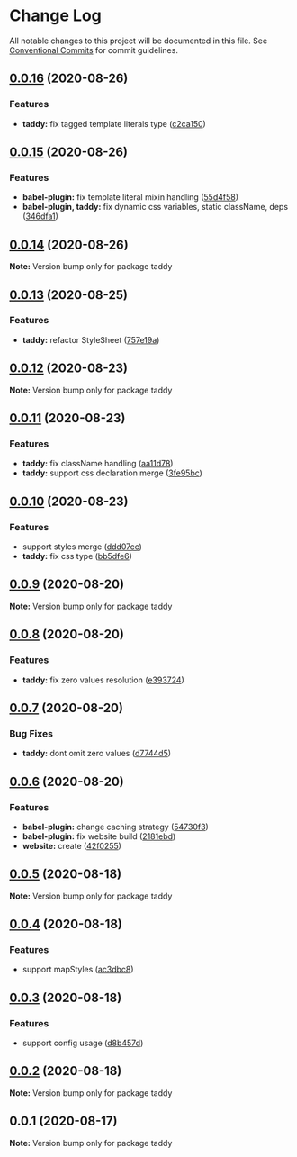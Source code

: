 # Change Log

All notable changes to this project will be documented in this file.
See [Conventional Commits](https://conventionalcommits.org) for commit guidelines.

## [0.0.16](https://github.com/lttb/taddy/compare/taddy@0.0.15...taddy@0.0.16) (2020-08-26)


### Features

* **taddy:** fix tagged template literals type ([c2ca150](https://github.com/lttb/taddy/commit/c2ca15097c1c621337babd5493478a30d119f819))





## [0.0.15](https://github.com/lttb/taddy/compare/taddy@0.0.14...taddy@0.0.15) (2020-08-26)


### Features

* **babel-plugin:** fix template literal mixin handling ([55d4f58](https://github.com/lttb/taddy/commit/55d4f58647bb8526e96ebd03007c77ef6c03c951))
* **babel-plugin, taddy:** fix dynamic css variables, static className, deps ([346dfa1](https://github.com/lttb/taddy/commit/346dfa1bdf13175d310729bfe4910829cba4502c))





## [0.0.14](https://github.com/lttb/taddy/compare/taddy@0.0.13...taddy@0.0.14) (2020-08-26)

**Note:** Version bump only for package taddy





## [0.0.13](https://github.com/lttb/taddy/compare/taddy@0.0.12...taddy@0.0.13) (2020-08-25)


### Features

* **taddy:** refactor StyleSheet ([757e19a](https://github.com/lttb/taddy/commit/757e19abae1a313402af8ca7951df07faf028ba1))





## [0.0.12](https://github.com/lttb/taddy/compare/taddy@0.0.11...taddy@0.0.12) (2020-08-23)

**Note:** Version bump only for package taddy





## [0.0.11](https://github.com/lttb/taddy/compare/taddy@0.0.10...taddy@0.0.11) (2020-08-23)


### Features

* **taddy:** fix className handling ([aa11d78](https://github.com/lttb/taddy/commit/aa11d788a9bd2ce7c482bd9fa1a8e3e3f8eb5b6f))
* **taddy:** support css declaration merge ([3fe95bc](https://github.com/lttb/taddy/commit/3fe95bc9eda13175697086271f6e534eb8af3b14))





## [0.0.10](https://github.com/lttb/taddy/compare/taddy@0.0.9...taddy@0.0.10) (2020-08-23)


### Features

* support styles merge ([ddd07cc](https://github.com/lttb/taddy/commit/ddd07cc7180b666729bafb00f3fd30ff0c418b44))
* **taddy:** fix css type ([bb5dfe6](https://github.com/lttb/taddy/commit/bb5dfe6316f92437d7c757989a8a921dcb73c855))





## [0.0.9](https://github.com/lttb/taddy/compare/taddy@0.0.8...taddy@0.0.9) (2020-08-20)

**Note:** Version bump only for package taddy





## [0.0.8](https://github.com/lttb/taddy/compare/taddy@0.0.7...taddy@0.0.8) (2020-08-20)


### Features

* **taddy:** fix zero values resolution ([e393724](https://github.com/lttb/taddy/commit/e3937248c2c81fa0a5156b57ffffde99dd653a45))





## [0.0.7](https://github.com/lttb/taddy/compare/taddy@0.0.6...taddy@0.0.7) (2020-08-20)


### Bug Fixes

* **taddy:** dont omit zero values ([d7744d5](https://github.com/lttb/taddy/commit/d7744d5dccb8c7f5a0632246150c79cda625c391))





## [0.0.6](https://github.com/lttb/taddy/compare/taddy@0.0.5...taddy@0.0.6) (2020-08-20)


### Features

* **babel-plugin:** change caching strategy ([54730f3](https://github.com/lttb/taddy/commit/54730f3144e8cf90194667bbcefc414d3776dc78))
* **babel-plugin:** fix website build ([2181ebd](https://github.com/lttb/taddy/commit/2181ebdf292fc7b5e662ad6148d629e904d62403))
* **website:** create ([42f0255](https://github.com/lttb/taddy/commit/42f0255929860ae7527142cecbdb918da6935c0c))





## [0.0.5](https://github.com/lttb/taddy/compare/taddy@0.0.4...taddy@0.0.5) (2020-08-18)

**Note:** Version bump only for package taddy





## [0.0.4](https://github.com/lttb/taddy/compare/taddy@0.0.3...taddy@0.0.4) (2020-08-18)


### Features

* support mapStyles ([ac3dbc8](https://github.com/lttb/taddy/commit/ac3dbc8ebc687130c9ac526ce68eb86bf281c29b))





## [0.0.3](https://github.com/lttb/taddy/compare/taddy@0.0.2...taddy@0.0.3) (2020-08-18)


### Features

* support config usage ([d8b457d](https://github.com/lttb/taddy/commit/d8b457de40f9d080ceb0df839df3c30151276b20))





## [0.0.2](https://github.com/lttb/taddy/compare/taddy@0.0.1...taddy@0.0.2) (2020-08-18)

**Note:** Version bump only for package taddy





## 0.0.1 (2020-08-17)

**Note:** Version bump only for package taddy
